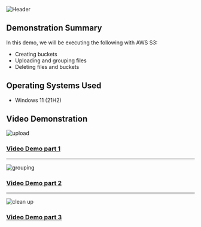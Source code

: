 
![Header](https://user-images.githubusercontent.com/59034949/211332049-77b8ec99-7f32-4075-b631-e46a7c75f8ea.jpg)


<h2>Demonstration Summary</h2>
<p> In this demo, we will be executing the following with AWS S3:</p>

- Creating buckets
- Uploading and grouping files
- Deleting files and buckets


<h2>Operating Systems Used </h2>

- Windows 11</b> (21H2)


<h2>Video Demonstration</h2>

![upload](https://user-images.githubusercontent.com/59034949/211332549-a5648776-7bc7-4d91-82f0-ebe62bdcc2ef.jpg)


### [Video Demo part 1 ](https://www.youtube.com)
<hr>

![grouping](https://user-images.githubusercontent.com/59034949/211334098-749acfa2-af8b-45bd-831e-fd489d83a970.jpg)


### [Video Demo part 2 ](https://www.youtube.com)
<hr>

![clean up](https://user-images.githubusercontent.com/59034949/211334251-8f46fdb2-fa52-4c71-bc1c-8aaf5528753a.jpg)


### [Video Demo part 3 ](https://www.youtube.com)
